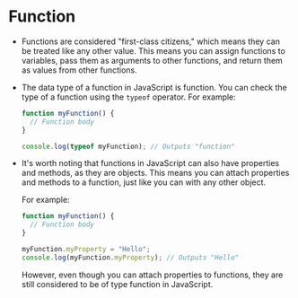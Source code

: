 # Function

- Functions are considered "first-class citizens," which means they can be treated like any other value. This means you can assign functions to variables, pass them as arguments to other functions, and return them as values from other functions.

- The data type of a function in JavaScript is function. You can check the type of a function using the `typeof` operator. For example:

  ```javascript
  function myFunction() {
    // Function body
  }

  console.log(typeof myFunction); // Outputs "function"
  ```

- It's worth noting that functions in JavaScript can also have properties and methods, as they are objects. This means you can attach properties and methods to a function, just like you can with any other object.

  For example:

  ```javascript
  function myFunction() {
    // Function body
  }

  myFunction.myProperty = "Hello";
  console.log(myFunction.myProperty); // Outputs "Hello"
  ```

  However, even though you can attach properties to functions, they are still considered to be of type function in JavaScript.
